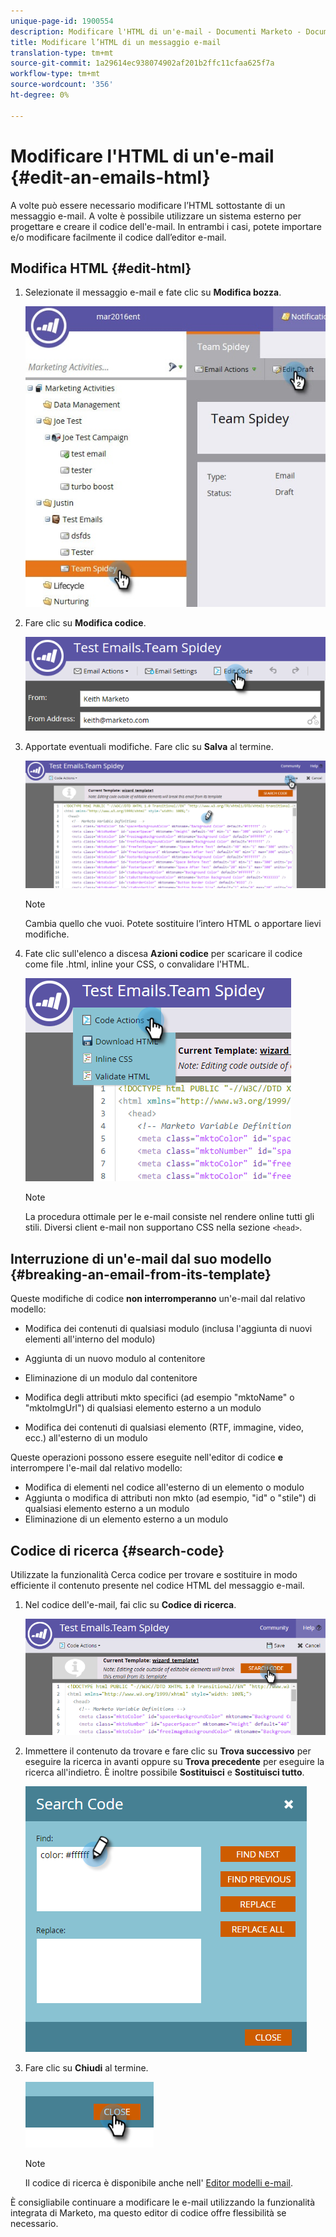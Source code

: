 ```yaml
---
unique-page-id: 1900554
description: Modificare l'HTML di un'e-mail - Documenti Marketo - Documentazione del prodotto
title: Modificare l’HTML di un messaggio e-mail
translation-type: tm+mt
source-git-commit: 1a29614ec938074902af201b2ffc11cfaa625f7a
workflow-type: tm+mt
source-wordcount: '356'
ht-degree: 0%

---
```



# Modificare l&#39;HTML di un&#39;e-mail {#edit-an-emails-html}

A volte può essere necessario modificare l’HTML sottostante di un messaggio e-mail. A volte è possibile utilizzare un sistema esterno per progettare e creare il codice dell&#39;e-mail. In entrambi i casi, potete importare e/o modificare facilmente il codice dall’editor e-mail.

## Modifica HTML {#edit-html}

1. Selezionate il messaggio e-mail e fate clic su **Modifica bozza**.

   ![](assets/teamspidey.jpg)

1. Fare clic su **Modifica codice**.

   ![](assets/two-4.png)

1. Apportate eventuali modifiche. Fare clic su **Salva** al termine.

   ![](assets/three-3.png)

   >[!NOTE]
   >
   >Cambia quello che vuoi. Potete sostituire l’intero HTML o apportare lievi modifiche.

1. Fate clic sull&#39;elenco a discesa **Azioni codice** per scaricare il codice come file .html, inline your CSS, o convalidare l&#39;HTML.

   ![](assets/four-2.png)

   >[!NOTE]
   >
   >La procedura ottimale per le e-mail consiste nel rendere online tutti gli stili. Diversi client e-mail non supportano CSS nella sezione `<head>`.

## Interruzione di un&#39;e-mail dal suo modello {#breaking-an-email-from-its-template}

Queste modifiche di codice **non interromperanno** un&#39;e-mail dal relativo modello:

* Modifica dei contenuti di qualsiasi modulo (inclusa l&#39;aggiunta di nuovi elementi all&#39;interno del modulo)
* Aggiunta di un nuovo modulo al contenitore
* Eliminazione di un modulo dal contenitore

* Modifica degli attributi mkto specifici (ad esempio &quot;mktoName&quot; o &quot;mktoImgUrl&quot;) di qualsiasi elemento esterno a un modulo
* Modifica dei contenuti di qualsiasi elemento (RTF, immagine, video, ecc.) all&#39;esterno di un modulo

Queste operazioni possono essere eseguite nell&#39;editor di codice **e** interrompere l&#39;e-mail dal relativo modello:

* Modifica di elementi nel codice all&#39;esterno di un elemento o modulo
* Aggiunta o modifica di attributi non mkto (ad esempio, &quot;id&quot; o &quot;stile&quot;) di qualsiasi elemento esterno a un modulo
* Eliminazione di un elemento esterno a un modulo

## Codice di ricerca {#search-code}

Utilizzate la funzionalità Cerca codice per trovare e sostituire in modo efficiente il contenuto presente nel codice HTML del messaggio e-mail.

1. Nel codice dell&#39;e-mail, fai clic su **Codice di ricerca**.

   ![](assets/five-2.png)

1. Immettere il contenuto da trovare e fare clic su **Trova successivo** per eseguire la ricerca in avanti oppure su **Trova precedente** per eseguire la ricerca all&#39;indietro. È inoltre possibile **Sostituisci** e **Sostituisci tutto**.

   ![](assets/six-1.png)

1. Fare clic su **Chiudi** al termine.

   ![](assets/seven.png)

   >[!NOTE]
   >
   >Il codice di ricerca è disponibile anche nell&#39; [Editor modelli e-mail](http://docs.marketo.com/display/DOCS/Create+a+New+Email+Template).

È consigliabile continuare a modificare le e-mail utilizzando la funzionalità integrata di Marketo, ma questo editor di codice offre flessibilità se necessario.
